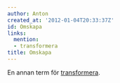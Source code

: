 ```yaml
---
author: Anton
created_at: '2012-01-04T20:33:37Z'
id: Omskapa
links:
  mention:
  - transformera
title: Omskapa
---
```


En annan term för [transformera].

  [transformera]: transformera
